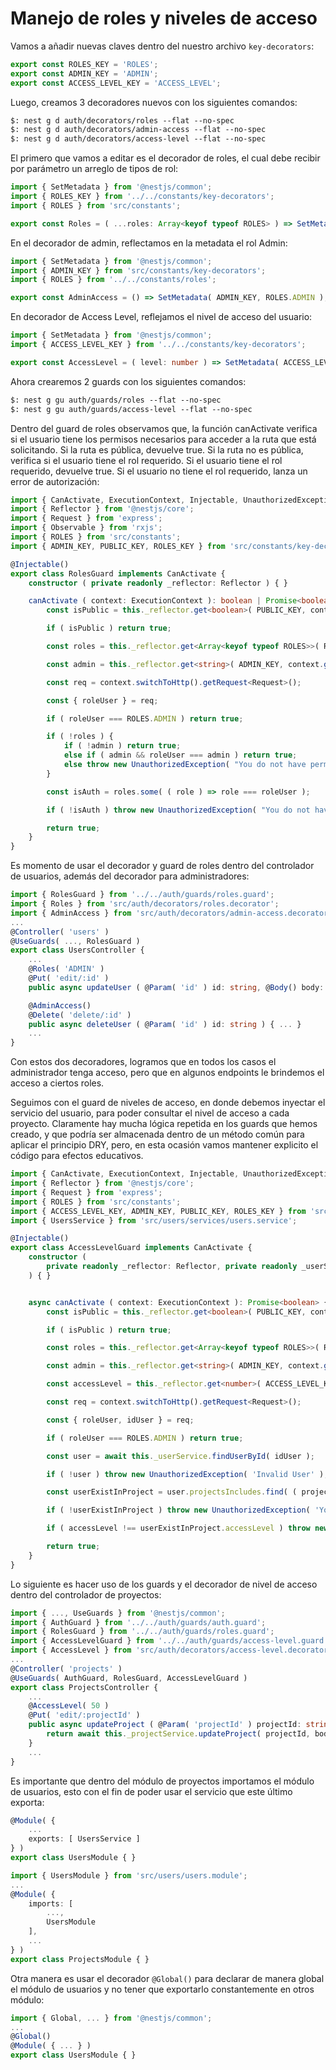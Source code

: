 # Manejo de roles y niveles de acceso

Vamos a añadir nuevas claves dentro del nuestro archivo `key-decorators`:

```ts
export const ROLES_KEY = 'ROLES';
export const ADMIN_KEY = 'ADMIN';
export const ACCESS_LEVEL_KEY = 'ACCESS_LEVEL';
```

Luego, creamos 3 decoradores nuevos con los siguientes comandos:

```txt
$: nest g d auth/decorators/roles --flat --no-spec
$: nest g d auth/decorators/admin-access --flat --no-spec
$: nest g d auth/decorators/access-level --flat --no-spec
```

El primero que vamos a editar es el decorador de roles, el cual debe recibir por parámetro un arreglo de tipos de rol:

```ts
import { SetMetadata } from '@nestjs/common';
import { ROLES_KEY } from '../../constants/key-decorators';
import { ROLES } from 'src/constants';

export const Roles = ( ...roles: Array<keyof typeof ROLES> ) => SetMetadata( ROLES_KEY, roles );
```

En el decorador de admin, reflectamos en la metadata el rol Admin:

```ts
import { SetMetadata } from '@nestjs/common';
import { ADMIN_KEY } from 'src/constants/key-decorators';
import { ROLES } from '../../constants/roles';

export const AdminAccess = () => SetMetadata( ADMIN_KEY, ROLES.ADMIN );
```

En decorador de Access Level, reflejamos el nivel de acceso del usuario:

```ts
import { SetMetadata } from '@nestjs/common';
import { ACCESS_LEVEL_KEY } from '../../constants/key-decorators';

export const AccessLevel = ( level: number ) => SetMetadata( ACCESS_LEVEL_KEY, level );
```

Ahora crearemos 2 guards con los siguientes comandos:

```txt
$: nest g gu auth/guards/roles --flat --no-spec
$: nest g gu auth/guards/access-level --flat --no-spec
```

Dentro del guard de roles observamos que, la función canActivate verifica si el usuario tiene los permisos necesarios para acceder a la ruta que está solicitando. Si la ruta es pública, devuelve true. Si la ruta no es pública, verifica si el usuario tiene el rol requerido. Si el usuario tiene el rol requerido, devuelve true. Si el usuario no tiene el rol requerido, lanza un error de autorización:

```ts
import { CanActivate, ExecutionContext, Injectable, UnauthorizedException } from '@nestjs/common';
import { Reflector } from '@nestjs/core';
import { Request } from 'express';
import { Observable } from 'rxjs';
import { ROLES } from 'src/constants';
import { ADMIN_KEY, PUBLIC_KEY, ROLES_KEY } from 'src/constants/key-decorators';

@Injectable()
export class RolesGuard implements CanActivate {
    constructor ( private readonly _reflector: Reflector ) { }

    canActivate ( context: ExecutionContext ): boolean | Promise<boolean> | Observable<boolean> {
        const isPublic = this._reflector.get<boolean>( PUBLIC_KEY, context.getHandler() );

        if ( isPublic ) return true;

        const roles = this._reflector.get<Array<keyof typeof ROLES>>( ROLES_KEY, context.getHandler() );

        const admin = this._reflector.get<string>( ADMIN_KEY, context.getHandler() );

        const req = context.switchToHttp().getRequest<Request>();

        const { roleUser } = req;

        if ( roleUser === ROLES.ADMIN ) return true;

        if ( !roles ) {
            if ( !admin ) return true;
            else if ( admin && roleUser === admin ) return true;
            else throw new UnauthorizedException( "You do not have permissions for this operation" );
        }

        const isAuth = roles.some( ( role ) => role === roleUser );

        if ( !isAuth ) throw new UnauthorizedException( "You do not have permissions for this operation" );

        return true;
    }
}
```

Es momento de usar el decorador y guard de roles dentro del controlador de usuarios, además del decorador para administradores:

```ts
import { RolesGuard } from '../../auth/guards/roles.guard';
import { Roles } from 'src/auth/decorators/roles.decorator';
import { AdminAccess } from 'src/auth/decorators/admin-access.decorator';
...
@Controller( 'users' )
@UseGuards( ..., RolesGuard )
export class UsersController {
    ...
    @Roles( 'ADMIN' )
    @Put( 'edit/:id' )
    public async updateUser ( @Param( 'id' ) id: string, @Body() body: UserUpdateDTO ) { ... }

    @AdminAccess()
    @Delete( 'delete/:id' )
    public async deleteUser ( @Param( 'id' ) id: string ) { ... }
    ...
}
```

Con estos dos decoradores, logramos que en todos los casos el administrador tenga acceso, pero que en algunos endpoints le brindemos el acceso a ciertos roles.

Seguimos con el guard de niveles de acceso, en donde debemos inyectar el servicio del usuario, para poder consultar el nivel de acceso a cada proyecto. Claramente hay mucha lógica repetida en los guards que hemos creado, y que podría ser almacenada dentro de un método común para aplicar el principio DRY, pero, en esta ocasión vamos mantener explicito el código para efectos educativos.

```ts
import { CanActivate, ExecutionContext, Injectable, UnauthorizedException } from '@nestjs/common';
import { Reflector } from '@nestjs/core';
import { Request } from 'express';
import { ROLES } from 'src/constants';
import { ACCESS_LEVEL_KEY, ADMIN_KEY, PUBLIC_KEY, ROLES_KEY } from 'src/constants/key-decorators';
import { UsersService } from 'src/users/services/users.service';

@Injectable()
export class AccessLevelGuard implements CanActivate {
    constructor (
        private readonly _reflector: Reflector, private readonly _userService: UsersService
    ) { }


    async canActivate ( context: ExecutionContext ): Promise<boolean> {
        const isPublic = this._reflector.get<boolean>( PUBLIC_KEY, context.getHandler() );

        if ( isPublic ) return true;

        const roles = this._reflector.get<Array<keyof typeof ROLES>>( ROLES_KEY, context.getHandler() );

        const admin = this._reflector.get<string>( ADMIN_KEY, context.getHandler() );

        const accessLevel = this._reflector.get<number>( ACCESS_LEVEL_KEY, context.getHandler() );

        const req = context.switchToHttp().getRequest<Request>();

        const { roleUser, idUser } = req;

        if ( roleUser === ROLES.ADMIN ) return true;

        const user = await this._userService.findUserById( idUser );

        if ( !user ) throw new UnauthorizedException( 'Invalid User' );

        const userExistInProject = user.projectsIncludes.find( ( project ) => project.project.id === req.params[ 'projectId' ] );

        if ( !userExistInProject ) throw new UnauthorizedException( 'You are not part of the project' );

        if ( accessLevel !== userExistInProject.accessLevel ) throw new UnauthorizedException( 'You do not have the necessary access level' );

        return true;
    }
}
```

Lo siguiente es hacer uso de los guards y el decorador de nivel de acceso dentro del controlador de proyectos:

```ts
import { ..., UseGuards } from '@nestjs/common';
import { AuthGuard } from '../../auth/guards/auth.guard';
import { RolesGuard } from '../../auth/guards/roles.guard';
import { AccessLevelGuard } from '../../auth/guards/access-level.guard';
import { AccessLevel } from 'src/auth/decorators/access-level.decorator';
...
@Controller( 'projects' )
@UseGuards( AuthGuard, RolesGuard, AccessLevelGuard )
export class ProjectsController {
    ...
    @AccessLevel( 50 )
    @Put( 'edit/:projectId' )
    public async updateProject ( @Param( 'projectId' ) projectId: string, @Body() body: ProjectUpdateDTO ) {
        return await this._projectService.updateProject( projectId, body );
    }
    ...
}
```

Es importante que dentro del módulo de proyectos importamos el módulo de usuarios, esto con el fin de poder usar el servicio que este último exporta:

```ts
@Module( {
    ...
    exports: [ UsersService ]
} )
export class UsersModule { }
```

```ts
import { UsersModule } from 'src/users/users.module';
...
@Module( {
    imports: [
        ...,
        UsersModule
    ],
    ...
} )
export class ProjectsModule { }
```

Otra manera es usar el decorador `@Global()` para declarar de manera global el módulo de usuarios y no tener que exportarlo constantemente en otros módulo:

```ts
import { Global, ... } from '@nestjs/common';
...
@Global()
@Module( { ... } )
export class UsersModule { }
```
